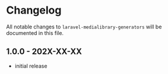 # Changelog

All notable changes to `laravel-medialibrary-generators` will be documented in this file.

## 1.0.0 - 202X-XX-XX

- initial release
